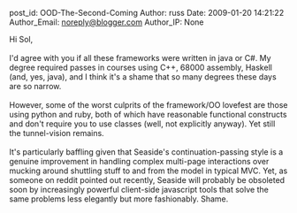 post_id: OOD-The-Second-Coming
Author: russ
Date: 2009-01-20 14:21:22
Author_Email: noreply@blogger.com
Author_IP: None

Hi Sol,<br /><br />I&#39;d agree with you if all these frameworks were written in java or C#. My degree required passes in courses using C++, 68000 assembly, Haskell (and, yes, java), and I think it&#39;s a shame that so many degrees these days are so narrow.<br /><br />However, some of the worst culprits of the framework/OO lovefest are those using python and ruby, both of which have reasonable functional constructs and don&#39;t require you to use classes (well, not explicitly anyway). Yet still the tunnel-vision remains. <br /><br />It&#39;s particularly baffling given that Seaside&#39;s continuation-passing style is a genuine improvement in handling complex multi-page interactions over mucking around shuttling stuff to and from the model in typical MVC. Yet, as someone on reddit pointed out recently, Seaside will probably be obsoleted soon by increasingly powerful client-side javascript tools that solve the same problems less elegantly but more fashionably. Shame.
